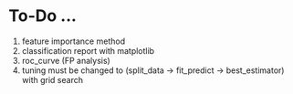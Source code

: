 # To-Do ...
1. feature importance method
2. classification report with matplotlib
3. roc_curve (FP analysis)
4. tuning must be changed to (split_data -> fit_predict -> best_estimator) with grid search